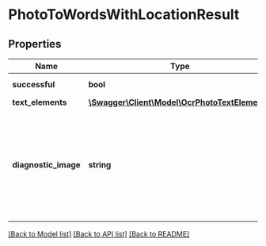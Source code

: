 # PhotoToWordsWithLocationResult

## Properties
Name | Type | Description | Notes
------------ | ------------- | ------------- | -------------
**successful** | **bool** | True if successful, false otherwise | [optional] 
**text_elements** | [**\Swagger\Client\Model\OcrPhotoTextElement[]**](OcrPhotoTextElement.md) | Word elements in the image | [optional] 
**diagnostic_image** | **string** | Typically null.  To analyze OCR performance, enable diagnostic mode by adding the HTTP header \&quot;DiagnosticMode\&quot; with the value \&quot;true\&quot;.  When this is true, a diagnostic image showing the details of the OCR result will be set in PNG format into DiagnosticImage. | [optional] 

[[Back to Model list]](../README.md#documentation-for-models) [[Back to API list]](../README.md#documentation-for-api-endpoints) [[Back to README]](../README.md)


